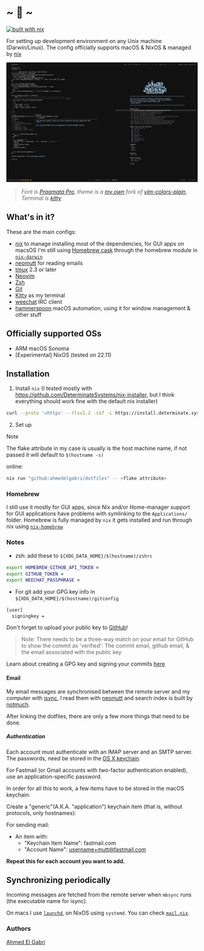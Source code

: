 # ~ 🍭 ~

[![built with nix](https://builtwithnix.org/badge.svg)](https://builtwithnix.org)

For setting up development environment on any Unix machine (Darwin/Linux). The
config officially supports macOS & NixOS & managed by [nix][nix]

![screenshot](./screenshot.png)

> _Font is [Pragmata Pro](https://fsd.it/shop/fonts/pragmatapro/), theme is a
> [my own](./config/nvim/colors/plain.lua) fork of
> [vim-colors-plain](https://github.com/andreypopp/vim-colors-plain), Terminal
> is [kitty](https://sw.kovidgoyal.net/kitty/)_

## What's in it?

These are the main configs:

- [nix][nix] to manage installing most of the dependencies, for GUI apps on
  macsOS I'm still using
  [Homebrew cask](https://github.com/caskroom/homebrew-cask) through the
  homebrew module in
  [`nix-darwin`](https://github.com/LnL7/nix-darwin/blob/5c3146b75d5d478f0693d0ea6c83f1da8382ff56/modules/homebrew.nix)
- [neomutt][neomutt] for reading emails
- [tmux][tmux] 2.3 or later
- [Neovim][neovim]
- [Zsh][zsh]
- [Git][git]
- [Kitty][kitty] as my terminal
- [weechat][weechat] IRC client
- [hammerspoon][hammerspoon] macOS automation, using it for window management &
  other stuff

## Officially supported OSs

- ARM macOS Sonoma
- [Experimental] NixOS (tested on 22.11)

## Installation

1. Install `nix` (I tested mostly with
   <https://github.com/DeterminateSystems/nix-installer>, but I think everything
   should work fine with the default nix installer)

```bash
curl --proto '=https' --tlsv1.2 -sSf -L https://install.determinate.systems/nix | sh -s -- install
```

2. Set up

> [!NOTE]
>
> The flake attribute in my case is usually is the host machine name, if not
> passed it will default to `$(hostname -s)`

online:

```bash
nix run "github:ahmedelgabri/dotfiles" -- <flake attribute>
```

### Homebrew

I still use it mostly for GUI apps, since Nix and/or Home-manager support for
GUI applications have problems with symlinking to the `Applications/` folder.
Homebrew is fully managed by `nix` it gets installed and run through nix using
[`nix-homebrew`](https://github.com/zhaofengli/nix-homebrew)

### Notes

- zsh: add these to `${XDG_DATA_HOME}/$(hostname)/zshrc`

```zsh
export HOMEBREW_GITHUB_API_TOKEN =
export GITHUB_TOKEN =
export WEECHAT_PASSPHRASE =
```

- For git add your GPG key info in `${XDG_DATA_HOME}/$(hostname)/gitconfig`

```
[user]
  signingkey =
```

Don't forget to upload your public key to
[GitHub](https://github.com/blog/2144-gpg-signature-verification)!

> Note: There needs to be a three-way match on your email for GitHub to show the
> commit as 'verified': The commit email, github email, & the email associated
> with the public key

Learn about creating a GPG key and signing your commits
[here](https://git-scm.com/book/en/v2/Git-Tools-Signing-Your-Work)

#### Email

My email messages are synchronised between the remote server and my computer
with [isync][isync], I read them with [neomutt][neomutt] and search index is
built by [notmuch][notmuch].

After linking the dotfiles, there are only a few more things that need to be
done.

##### Authentication

Each account must authenticate with an IMAP server and an SMTP server. The
passwords, need be stored in the [OS X keychain][keychain].

For Fastmail (or Gmail accounts with two-factor authentication enabled), use an
application-specific password.

In order for all this to work, a few items have to be stored in the macOS
keychain:

Create a "generic"(A.K.A. "application") keychain item (that is, without
protocols, only hostnames):

For sending mail:

- An item with:
  - "Keychain Item Name": fastmail.com
  - "Account Name": username+mutt@fastmail.com

**Repeat this for each account you want to add.**

## Synchronizing periodically

Incoming messages are fetched from the remote server when `mbsync` runs (the
executable name for isync).

On macs I use [`launchd`][launchd], on NixOS using `systemd`. You can check
[`mail.nix`](nix/modules/shared/mail.nix).

### Authors

[Ahmed El Gabri](https://twitter.com/AhmedElGabri)

[isync]: http://isync.sourceforge.net
[notmuch]: https://notmuchmail.org
[keychain]: https://en.wikipedia.org/wiki/Keychain_(software)
[launchd]: http://launchd.info
[neomutt]: https://neomutt.org/
[nix]: https://nixos.org/
[tmux]: http://tmux.sourceforge.net/
[neovim]: https://neovim.io
[zsh]: http://www.zsh.org/
[git]: http://git-scm.com/
[kitty]: https://github.com/kovidgoyal/kitty
[weechat]: https://weechat.org/
[hammerspoon]: http://www.hammerspoon.org/
[node]: https://nodejs.org
[python]: https://www.python.org/
